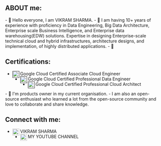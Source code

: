 <h2>ABOUT me:</h2>
- 👋 Hello everyone, I am VIKRAM SHARMA. 
- 👀 I am having 10+ years of experience with proficiency in Data Engineering, Big Data Architecture, Enterprise scale Business Intelligence, and Enterprise data warehousing(EDW) solutions.
Expertise in designing Enterprise-scale technical cloud and hybrid infrastructures, architecture designs, and implementation, of highly distributed applications.
- 🌱 <h2>Certifications:</h2>

<ul>
  <li>Google Cloud Certified Associate Cloud Engineer<a href="" rel="nofollow">
        <img align="left" alt="Certifications" width="22px" src="[https://raw.githubusercontent.com/peterthehan/peterthehan/master/assets/linkedin.svg](https://www.google.com/url?sa=i&url=https%3A%2F%2Farki1.com%2Fen%2Fgcp-certifications%2Fassociated-cloud-engineer&psig=AOvVaw0MhjkRPUqeJ56ZeLT2LC4f&ust=1669797850897000&source=images&cd=vfe&ved=2ahUKEwjK-KHv_9L7AhWuzaACHfGVCGcQr4kDegQIARBY)" style="max-  width: 100%;"></a>
  </li>
  <li>Google Cloud Certified Professional Data Engineer<a href="" rel="nofollow">
        <img align="left" alt="Certifications" width="22px" src="[https://raw.githubusercontent.com/peterthehan/peterthehan/master/assets/youtube.svg](https://www.google.com/url?sa=i&url=https%3A%2F%2Fanalyticsindiamag.com%2Fhow-to-become-google-cloud-certified-professional-data-engineer%2F&psig=AOvVaw2gjLoSFavue3at7-uT8tkv&ust=1669797892059000&source=images&cd=vfe&ved=2ahUKEwiUovKCgNP7AhX4i9gFHSP-Da8Qr4kDegUIARDHAQ)" style="max-width: 100%;"></a>
  </li> 
  <li>Google Cloud Certified Professional Cloud Architect<a href="" rel="nofollow">
        <img align="left" alt="Certifications" width="22px" src="[https://raw.githubusercontent.com/peterthehan/peterthehan/master/assets/youtube.svg](https://www.google.com/url?sa=i&url=https%3A%2F%2Fmedium.com%2F%40lichen79%2Fgoogle-cloud-certified-professional-architect-paris-eaffd64f3292&psig=AOvVaw2XZXETscbVeqPq45XskWZy&ust=1669797932736000&source=images&cd=vfe&ved=2ahUKEwj396SWgNP7AhW2KbcAHRniC4cQr4kDegUIARDAAQ)" style="max-width: 100%;"></a>
  </li> 
</ul> 
- 🌱 I'm products owner in my current organisation.
- I am also an open-source enthusiast who learned a lot from the open-source community and love to collaborate and share knowledge.
<h2>Connect with me:</h2>

<ul>
  <li>VIKRAM SHARMA<a href="https://www.linkedin.com/in/the-vikram-sharma/" target="_blank" rel="noopener noreferrer">
        <img align="left" alt="Vikram Sharma's LinkedIN" width="22px" src="https://raw.githubusercontent.com/peterthehan/peterthehan/master/assets/linkedin.svg" style="max-  width: 100%;"></a>
  </li>
  <li>MY YOUTUBE CHANNEL<a href="https://www.youtube.com/@TheVickramsharma" target="_blank" rel="noopener noreferrer">
        <img align="left" alt="DataEdge Learning" width="22px" src="https://raw.githubusercontent.com/peterthehan/peterthehan/master/assets/youtube.svg" style="max-width: 100%; "></a>
  </li>
  
</ul>  





